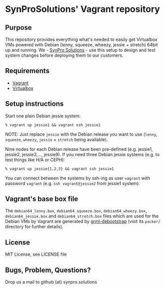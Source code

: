 # SynProSolutions' Vagrant repository

## Purpose

This repository provides everything what's needed to easily get Virtualbox VMs powered with Debian (lenny, squeeze, wheezy, jessie + stretch) 64bit up and running.
We - [SynPro Solutions](http://synpro-solutions.com/) - use this setup to design and test system changes before deploying them to our customers.

## Requirements

* [Vagrant](http://www.vagrantup.com/)
* [Virtualbox](https://www.virtualbox.org/)

## Setup instructions

Start one plain Debian jessie system:

```
% vagrant up jessie1 && vagrant ssh jessie1
```

NOTE: Just replace `jessie` with the Debian release you want to use (`lenny`, `squeeze`, `wheezy`, `jessie` + `stretch` being available).

Nine nodes for each Debian release have been pre-defined (e.g. jessie1, jessie2, jessie3,..., jessie9).
If you need three Debian jessie systems (e.g. to test things like H/A or CEPH):

```
% vagrant up jessie{1,2,3} && vagrant ssh jessie1
```

You can connect between the systems by ssh-ing as user `vagrant` with password `vagrant` (e.g. `ssh vagrant@jessie2` from jessie1 system).

## Vagrant's base box file

The `debian64_lenny.box`, `debian64_squeeze.box`, `debian64_wheezy.box`, `debian64_jessie.box` and `debian64_stretch.box` files which are used for the Debian VMs by Vagrant are generated by [grml-debootstrap](https://github.com/grml/grml-debootstrap) (visit its `packer/` directory for further details).

## License

MIT License, see LICENSE file

## Bugs, Problem, Questions?

Drop us a mail to github (at) synpro.solutions
